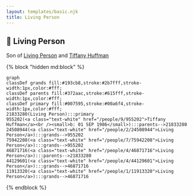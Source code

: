 ```yaml
---
layout: templates/basic.njk
title: Living Person
---
```

## 🔵 Living Person

Son of [Living Person](/people/4/46871716) and [Tiffany Huffman](/people/9/955202)

{% block "hidden md:block" %}
```mermaid
graph
classDef grands fill:#193cb8,stroke:#2b7fff,stroke-width:1px,color:#fff;
classDef parents fill:#372aac,stroke:#615fff,stroke-width:1px,color:#fff;
classDef primary fill:#007595,stroke:#00a6f4,stroke-width:1px,color:#fff;
21833280(Living Person):::primary
955202(<a class="text-white" href="/people/9/955202">Tiffany Huffman</a><br /><small>b: 01 SEP 1986</small>):::parents-->21833280
24508944(<a class="text-white" href="/people/2/24508944">Living Person</a>):::grands-->955202
75942208(<a class="text-white" href="/people/7/75942208">Living Person</a>):::grands-->955202
46871716(<a class="text-white" href="/people/4/46871716">Living Person</a>):::parents-->21833280
44129601(<a class="text-white" href="/people/4/44129601">Living Person</a>):::grands-->46871716
11913320(<a class="text-white" href="/people/1/11913320">Living Person</a>):::grands-->46871716
```
{% endblock %}
